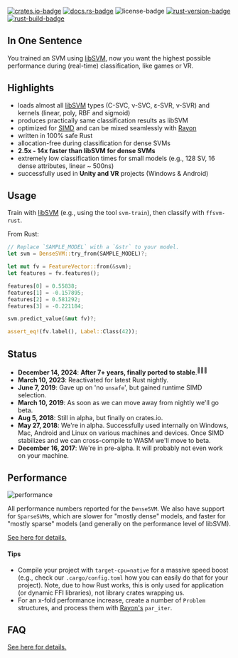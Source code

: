 [![crates.io-badge]][crates.io-url]
[![docs.rs-badge]][docs.rs-url]
![license-badge]
[![rust-version-badge]][rust-version-url]
[![rust-build-badge]][rust-build-url]

## In One Sentence

You trained an SVM using [libSVM](https://github.com/cjlin1/libsvm), now you want the highest possible performance during (real-time) classification, like games or VR.

## Highlights

* loads almost all [libSVM](https://github.com/cjlin1/libsvm) types (C-SVC, ν-SVC, ε-SVR,  ν-SVR) and kernels (linear, poly, RBF and sigmoid)
* produces practically same classification results as libSVM
* optimized for [SIMD](https://github.com/rust-lang/rfcs/pull/2366) and can be mixed seamlessly with [Rayon](https://github.com/rayon-rs/rayon)
* written in 100% safe Rust
* allocation-free during classification for dense SVMs
* **2.5x - 14x faster than libSVM for dense SVMs**
* extremely low classification times for small models (e.g., 128 SV, 16 dense attributes, linear ~ 500ns)
* successfully used in **Unity and VR** projects (Windows & Android)

## Usage

Train with [libSVM](https://github.com/cjlin1/libsvm) (e.g., using the tool `svm-train`), then classify with `ffsvm-rust`.

From Rust:

```rust
// Replace `SAMPLE_MODEL` with a `&str` to your model.
let svm = DenseSVM::try_from(SAMPLE_MODEL)?;

let mut fv = FeatureVector::from(&svm);
let features = fv.features();

features[0] = 0.55838;
features[1] = -0.157895;
features[2] = 0.581292;
features[3] = -0.221184;

svm.predict_value(&mut fv)?;

assert_eq!(fv.label(), Label::Class(42));
```

## Status
* **December 14, 2024**: **After 7+ years, finally ported to stable**.<sup>🎉</sup><sup>🎉</sup><sup>🎉</sup>
* **March 10, 2023**: Reactivated for latest Rust nightly.
* **June 7, 2019**: Gave up on 'no `unsafe`', but gained runtime SIMD selection.
* **March 10, 2019**: As soon as we can move away from nightly we'll go beta.
* **Aug 5, 2018**: Still in alpha, but finally on crates.io.
* **May 27, 2018**: We're in alpha. Successfully used internally on Windows, Mac, Android and Linux
  on various machines and devices. Once SIMD stabilizes and we can cross-compile to WASM
  we'll move to beta.
* **December 16, 2017**: We're in pre-alpha. It will probably not even work on your machine.


## Performance

![performance](https://raw.githubusercontent.com/ralfbiedert/ffsvm-rust/master/docs/performance_relative.v3.png)

All performance numbers reported for the `DenseSVM`. We also have support for `SparseSVM`s, which are slower
for "mostly dense" models, and faster for "mostly sparse" models (and generally on the performance level of libSVM).

[See here for details.](https://github.com/ralfbiedert/ffsvm-rust/blob/master/docs/performance.md)


#### Tips

* Compile your project with `target-cpu=native` for a massive speed boost (e.g., check our `.cargo/config.toml` how
  you can easily do that for your project). Note, due to how Rust works, this is only used for application
  (or dynamic FFI libraries), not library crates wrapping us.
* For an x-fold performance increase, create a number of `Problem` structures, and process them with [Rayon's](https://docs.rs/rayon/1.0.3/rayon/) `par_iter`.

## FAQ

[See here for details.](https://github.com/ralfbiedert/ffsvm-rust/blob/master/docs/FAQ.md)

[crates.io-badge]: https://img.shields.io/crates/v/ffsvm.svg
[crates.io-url]: https://crates.io/crates/ffsvm
[license-badge]: https://img.shields.io/badge/license-BSD2-blue.svg
[docs.rs-badge]: https://docs.rs/ffsvm/badge.svg
[docs.rs-url]: https://docs.rs/ffsvm/
[rust-version-badge]: https://img.shields.io/badge/rust-1.83%2B-blue.svg?maxAge=3600
[rust-version-url]: https://github.com/ralfbiedert/ffsvm
[rust-build-badge]: https://github.com/ralfbiedert/ffsvm/actions/workflows/rust.yml/badge.svg
[rust-build-url]: https://github.com/ralfbiedert/ffsvm/actions/workflows/rust.yml

